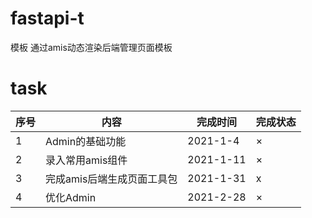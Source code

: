 # fastapi-t
模板
通过amis动态渲染后端管理页面模板
# task
|序号|内容|完成时间|完成状态|
---|---|---|---
1|Admin的基础功能|2021-1-4|×
2|录入常用amis组件|2021-1-11|×
3|完成amis后端生成页面工具包|2021-1-31|x
4|优化Admin|2021-2-28|×
